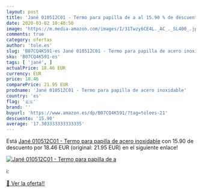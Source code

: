 ```yaml
---
layout: post
title: 'Jané 010512C01 - Termo para papilla de a al 15.90 % de descuento'
date: 2020-03-02 10:40:50
image: 'https://m.media-amazon.com/images/I/31Twzy6CE4L._AC_._SL400_.jpg'
comments: true
category: ofertas
author: 'tole.es'
slug: 'B07CQ4K591-es Jané 010512C01 - Termo para papilla de acero inoxidable'
sku: 'B07CQ4K591-es'
tags: [ 'jané', ]
actualPrice: 18.46 EUR
currency: EUR
price: 18.46
comparePrice: 21.95 EUR
prodname: 'Jané 010512C01 - Termo para papilla de acero inoxidable'
country: 'es'
flag: '🇪🇸'
brand: ''
buyurl: 'https://www.amazon.es/dp/B07CQ4K591/?tag=tolees-21'
descuento: '15.90'
average: '17.303333333333335'
---
```


Está [Jané 010512C01 - Termo para papilla de acero inoxidable](https://www.amazon.es/dp/B07CQ4K591/?tag=tolees-21) con 15.90 de descuento por 18.46 EUR (original: 21.95 EUR) en el siguiente enlace!

[![Jané 010512C01 - Termo para papilla de a](https://m.media-amazon.com/images/I/31Twzy6CE4L._AC_._SL400_.jpg)](https://www.amazon.es/dp/B07CQ4K591/?tag=tolees-21)

ℹ️:


[🛒 Ver la oferta!!](https://www.amazon.es/dp/B07CQ4K591/?tag=tolees-21)
